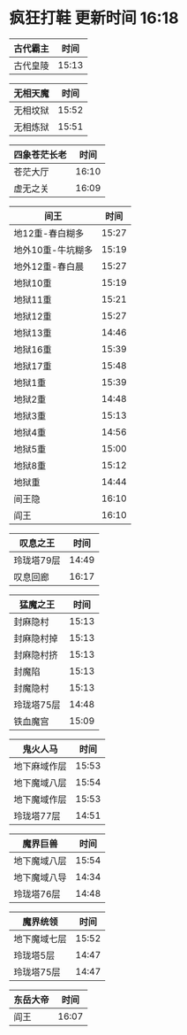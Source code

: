 # 疯狂打鞋 更新时间 16:18

| 古代霸主   | 时间    |
|--------|-------|
| 古代皇陵 | 15:13 |

| 无相天魔   | 时间    |
|--------|-------|
| 无相坟狱 | 15:52 |
| 无相炼狱 | 15:51 |

| 四象苍茫长老   | 时间    |
|--------|-------|
| 苍茫大厅 | 16:10 |
| 虚无之关 | 16:09 |

| 间王   | 时间    |
|--------|-------|
| 地12重-春白糊多 | 15:27 |
| 地外10重-牛坑糊多 | 15:19 |
| 地外12重-春白晨 | 15:27 |
| 地狱10重 | 15:19 |
| 地狱11重 | 15:21 |
| 地狱12重 | 15:27 |
| 地狱13重 | 14:46 |
| 地狱16重 | 15:39 |
| 地狱17重 | 15:48 |
| 地狱1重 | 15:39 |
| 地狱2重 | 14:48 |
| 地狱3重 | 15:13 |
| 地狱4重 | 14:56 |
| 地狱5重 | 15:00 |
| 地狱8重 | 15:12 |
| 地狱重 | 14:44 |
| 间王隐 | 16:10 |
| 阎王 | 16:10 |

| 叹息之王   | 时间    |
|--------|-------|
| 玲珑塔79层 | 14:49 |
| 叹息回廊 | 16:17 |

| 猛魔之王   | 时间    |
|--------|-------|
| 封麻隐村 | 15:13 |
| 封麻隐村掉 | 15:13 |
| 封麻隐村挤 | 15:13 |
| 封魔陷 | 15:13 |
| 封魔隐村 | 15:13 |
| 玲珑塔75层 | 14:48 |
| 铁血魔宫 | 15:09 |

| 鬼火人马   | 时间    |
|--------|-------|
| 地下麻域作层 | 15:53 |
| 地下魔域八层 | 15:54 |
| 地下魔域作层 | 15:53 |
| 玲珑塔77层 | 14:51 |

| 魔界巨兽   | 时间    |
|--------|-------|
| 地下魔域八层 | 15:54 |
| 地下魔域八导 | 14:34 |
| 玲珑塔76层 | 14:48 |

| 魔界统领   | 时间    |
|--------|-------|
| 地下魔域七层 | 15:52 |
| 玲珑塔5层 | 14:47 |
| 玲珑塔75层 | 14:47 |

| 东岳大帝   | 时间    |
|--------|-------|
| 阎王 | 16:07 |